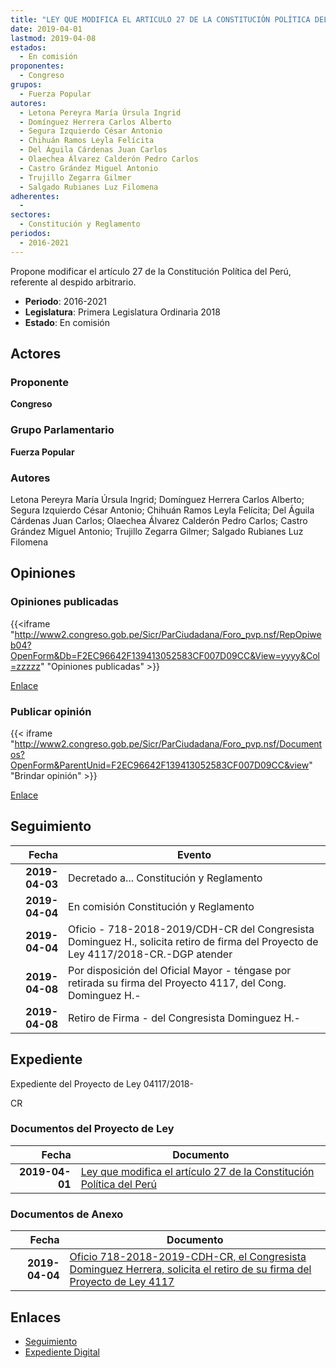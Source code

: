 ```yaml
---
title: "LEY QUE MODIFICA EL ARTICULO 27 DE LA CONSTITUCIÓN POLÍTICA DEL PERÚ"
date: 2019-04-01
lastmod: 2019-04-08
estados: 
  - En comisión
proponentes: 
  - Congreso
grupos: 
  - Fuerza Popular
autores: 
  - Letona Pereyra María Úrsula Ingrid
  - Domínguez Herrera Carlos Alberto
  - Segura Izquierdo César Antonio
  - Chihuán Ramos Leyla Felícita
  - Del Águila Cárdenas Juan Carlos
  - Olaechea Álvarez Calderón Pedro Carlos
  - Castro Grández Miguel Antonio
  - Trujillo Zegarra Gilmer
  - Salgado Rubianes Luz Filomena
adherentes: 
  - 
sectores: 
  - Constitución y Reglamento
periodos: 
  - 2016-2021
---
```


Propone modificar el artículo 27 de la Constitución Política del Perú, referente al despido arbitrario.

- **Periodo**: 2016-2021
- **Legislatura**: Primera Legislatura Ordinaria 2018
- **Estado**: En comisión

## Actores

### Proponente

**Congreso**

### Grupo Parlamentario

**Fuerza Popular**

### Autores

Letona Pereyra María Úrsula Ingrid; Domínguez Herrera Carlos Alberto; Segura Izquierdo César Antonio; Chihuán Ramos Leyla Felícita; Del Águila Cárdenas Juan Carlos; Olaechea Álvarez Calderón Pedro Carlos; Castro Grández Miguel Antonio; Trujillo Zegarra Gilmer; Salgado Rubianes Luz Filomena


## Opiniones

### Opiniones publicadas

{{<iframe "http://www2.congreso.gob.pe/Sicr/ParCiudadana/Foro_pvp.nsf/RepOpiweb04?OpenForm&Db=F2EC96642F139413052583CF007D09CC&View=yyyy&Col=zzzzz" "Opiniones publicadas" >}}

[Enlace](http://www2.congreso.gob.pe/Sicr/ParCiudadana/Foro_pvp.nsf/RepOpiweb04?OpenForm&Db=F2EC96642F139413052583CF007D09CC&View=yyyy&Col=zzzzz)
### Publicar opinión

{{< iframe "http://www2.congreso.gob.pe/Sicr/ParCiudadana/Foro_pvp.nsf/Documentos?OpenForm&ParentUnid=F2EC96642F139413052583CF007D09CC&view" "Brindar opinión" >}}

[Enlace](http://www2.congreso.gob.pe/Sicr/ParCiudadana/Foro_pvp.nsf/Documentos?OpenForm&ParentUnid=F2EC96642F139413052583CF007D09CC&view)

## Seguimiento

| Fecha | Evento |
|------:|--------|
| **2019-04-03** | Decretado a... Constitución y Reglamento|
| **2019-04-04** | En comisión Constitución y Reglamento|
| **2019-04-04** | Oficio - 718-2018-2019/CDH-CR del Congresista Dominguez H., solicita retiro de firma del Proyecto de Ley 4117/2018-CR.-DGP atender|
| **2019-04-08** | Por disposición del Oficial Mayor - téngase por retirada su firma del Proyecto 4117, del Cong. Dominguez H.-|
| **2019-04-08** | Retiro de Firma - del Congresista Dominguez H.-|


## Expediente

Expediente del Proyecto de Ley 04117/2018-

CR


### Documentos del Proyecto de Ley

| Fecha | Documento |
|------:|--------|
| **2019-04-01** | [Ley que modifica el artículo 27 de la Constitución Política del Perú](http://www.leyes.congreso.gob.pe/Documentos/2016_2021/Proyectos_de_Ley_y_de_Resoluciones_Legislativas/PL0411720190401.pdf) |

### Documentos de Anexo

| Fecha | Documento |
|------:|--------|
| **2019-04-04** | [Oficio 718-2018-2019-CDH-CR, el Congresista Dominguez Herrera, solicita el retiro de su firma del Proyecto de Ley 4117](http://www.leyes.congreso.gob.pe/Documentos/2016_2021/Retiro_de_Firmas/Proyectos/OFICIO-718-2018-2019-CDH-CR.pdf) |

## Enlaces 

- [Seguimiento](http://www2.congreso.gob.pehttp://www2.congreso.gob.pe/Sicr/TraDocEstProc/CLProLey2016.nsf/f7fff46988ca05b1052578e100829cc7/36c83fffeb020369052583cf007b92ab?OpenDocument)
- [Expediente Digital](http://www2.congreso.gob.pehttp://www2.congreso.gob.pe/Sicr/TraDocEstProc/CLProLey2016.nsf/f7fff46988ca05b1052578e100829cc7/36c83fffeb020369052583cf007b92ab?OpenDocument&Click=05257FB7005EB655.eb71d0cf91d8294e05256cdf006b5706/$Body/0.1C6C)
